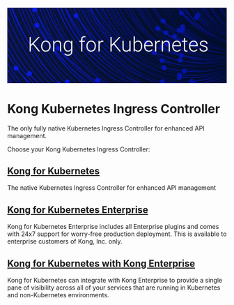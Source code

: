 ![Kong](https://github.com/Kong/aws-marketplace/blob/master/screenshots/K4K8S2.png)

# Kong Kubernetes Ingress Controller

The only fully native Kubernetes Ingress Controller for enhanced API management.

Choose your Kong Kubernetes Ingress Controller:


## [Kong for Kubernetes](https://github.com/Kong/aws-marketplace/blob/master/K4K8S/Kong%20for%20Kubernetes.md)

The native Kubernetes Ingress Controller for enhanced API management




## [Kong for Kubernetes Enterprise](https://github.com/Kong/aws-marketplace/blob/master/K4K8S/Kong%20for%20Kubernetes%20Enterprise.md)

Kong for Kubernetes Enterprise includes all Enterprise plugins and comes with 24x7 support for worry-free production deployment. This is available to enterprise customers of Kong, Inc. only.




## [Kong for Kubernetes with Kong Enterprise](https://github.com/Kong/aws-marketplace/blob/master/K4K8S/Kong%20for%20Kubernetes%20with%20Kong%20Enterprise.md)

Kong for Kubernetes can integrate with Kong Enterprise to provide a single pane of visibility across all of your services that are running in Kubernetes and non-Kubernetes environments.
